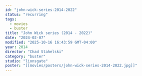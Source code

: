 ```yaml
---
id: "john-wick-series-2014-2022"
status: "recurring"
tags:
  - movies
  - buster
title: "John Wick series (2014 - 2022)"
date: "2024-02-07"
modified: "2025-10-16 16:43:59 GMT-04:00"
year: 2014
director: "Chad Stahelski"
category: "buster"
studio: "lionsgate"
poster: "[[movies/posters/john-wick-series-2014-2022.jpg]]"
---
```

